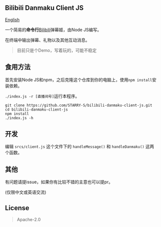 Bilibili Danmaku Client JS
----

[English](./README.md)

一个简易的**命令行**[Bilibili](https://bilibili.com)弹幕姬，由Node JS编写。

在终端中输出弹幕、礼物以及其他互动消息。

> 目前只是个Demo，写着玩的，可能不稳定

## 食用方法

首先安装Node JS和npm，之后克隆这个仓库到你的电脑上，使用`npm install`安装依赖。

`./index.js -r [直播间号]`运行本程序。

```
git clone https://github.com/STARRY-S/bilibili-danmaku-client-js.git
cd bilibili-danmaku-client-js
npm install
./index.js -h
```

## 开发

编辑 `srcs/client.js` 这个文件下的 `handleMessage()` 和
`handleDanmaku()` 这两个函数。

## 其他

有问题请提issue，如果你有比较不错的主意也可以提pr。

(仅限中文或英语交流)

## License

> Apache-2.0
